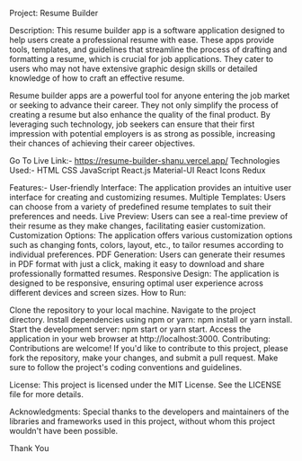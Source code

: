 
Project: Resume Builder

Description:
This resume builder app is a software application designed to help users create a professional resume with ease. These apps provide tools, templates, and guidelines that streamline the process of drafting and formatting a resume, which is crucial for job applications. They cater to users who may not have extensive graphic design skills or detailed knowledge of how to craft an effective resume.

Resume builder apps are a powerful tool for anyone entering the job market or seeking to advance their career. They not only simplify the process of creating a resume but also enhance the quality of the final product. By leveraging such technology, job seekers can ensure that their first impression with potential employers is as strong as possible, increasing their chances of achieving their career objectives.

Go To Live Link:- https://resume-builder-shanu.vercel.app/
Technologies Used:-
HTML
CSS
JavaScript
React.js
Material-UI
React Icons
Redux

Features:-
User-friendly Interface: The application provides an intuitive user interface for creating and customizing resumes.
Multiple Templates: Users can choose from a variety of predefined resume templates to suit their preferences and needs.
Live Preview: Users can see a real-time preview of their resume as they make changes, facilitating easier customization.
Customization Options: The application offers various customization options such as changing fonts, colors, layout, etc., to tailor resumes according to individual preferences.
PDF Generation: Users can generate their resumes in PDF format with just a click, making it easy to download and share professionally formatted resumes.
Responsive Design: The application is designed to be responsive, ensuring optimal user experience across different devices and screen sizes.
How to Run:

Clone the repository to your local machine.
Navigate to the project directory.
Install dependencies using npm or yarn: npm install or yarn install.
Start the development server: npm start or yarn start.
Access the application in your web browser at http://localhost:3000.
Contributing:
Contributions are welcome! If you'd like to contribute to this project, please fork the repository, make your changes, and submit a pull request. Make sure to follow the project's coding conventions and guidelines.

License:
This project is licensed under the MIT License. See the LICENSE file for more details.

Acknowledgments:
Special thanks to the developers and maintainers of the libraries and frameworks used in this project, without whom this project wouldn't have been possible.

Thank You

